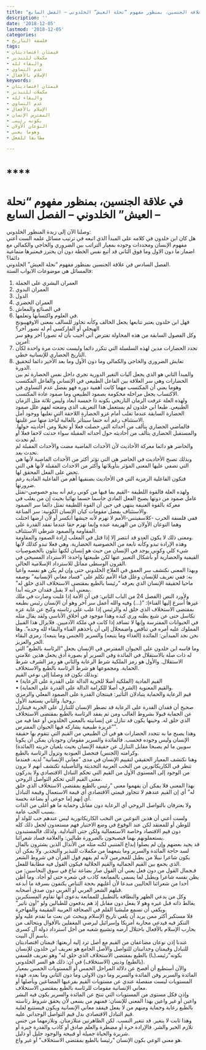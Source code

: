 ```yaml
---
title: "في علاقة الجنسين، بمنظور مفهوم “نحلة العيش” الخلدوني – الفصل السابع"
description: ''
date: '2018-12-05'
lastmod: '2018-12-05'
categories:
- فلسفة التاريخ
tags:
- قيمتان اقتصاديتان
- مكملات للتبذير
- والبقاء لله
- عدم التساوي
- الإسلام بالأفعال
keywords:
- قيمتان اقتصاديتان
- مكملات للتبذير
- والبقاء لله
- عدم التساوي
- الإسلام بالأفعال
- المفترس الإنسان
- بكونه رئيسـ
- النوعان الأولان
- وهوما يعني
- مطابقا للفعل

---
```

# ****

# **في علاقة الجنسين، بمنظور مفهوم “نحلة العيش” الخلدوني – الفصل السابع –**

وصلنا الآن إلى زبدة المنظور الخلدوني:   
هل كان ابن خلدون في كلامه على المبدأ الذي اتبعه في ترتيب مسائل علمه الست أعني مفهوم الإنسان ومحددات وجوده بمعيار التراتب بين الضروري والحاجي والكمالي مع اضمار ما دون الاول وما فوق الثاني قد أتبع نفس الخطة دون أن يحترز فيعتبرها متماعية دائما؟   
الفصل السادس في علاقة الجنسين بمنظور مفهوم “نحلة العيش” الخلدوني.  
فالمسائل هي موضوعات الابواب الستة:  
1. العمران البشري على الجملة  
2. العمران البدوي   
3. الدول   
4. العمران الحضري   
5. في الصنائع والمعاش   
6. في العلوم واكتسابها وتعلمها.   
فهل ابن خلدون يعتبر تتابعها يجعل الخالف وكأنه تجاوز للسالف بمعنى الاوفهيبونج الهيجلي أو الماركسي أم له تصور آخر؟   
وكل الفصول السابقة من هذه المحاولة تفترض أني أجيب بأن له تصورا آخر وهو سر أمرين:  
1. تجدد الحضارات مدين لهذه السلسلة التي تتكرر دائما وليست تحدث مرة واحدة لكأن التاريخ الحضاري للإنسانية خطي.  
2. تعايش الضروري والحاجي والكمالي وما دون الأول وما بعد الأخير دائما لتحقيق الدورة.  
والمبدأ الثاني هو الذي يجعل آليات التغير الدورية تجري داخل نفس الحضارة ثم بين الحضارات وهي سر العلاقة بين الفاعل الطبيعي في الإنساني والفاعل المكتسب وهوما يعني أن المكتسب مهما كانت أهمية دوره فهو بفضل عدم التساوي في الاكتساب يجعل مراحله محكومة بصمود الطبيعي وما صمود عادة المكتسب.  
ولهذه العلة عرفت الزمان التاريخي بكونه ذا خمسة أبعاد وليس ثلاثة مثل الزمان الطبيعي. طبعا ابن خلدون لم يستعمل هذا التعريف الذي وضعته لفهم علل صمود الحضارة السابقة عندما تغلب أمام غزو الحضارة اللاحقة التي تغلبها ووجود أمل الاستئناف رغم أنه حتما سيتأثر بالغالبة ليأخذ منها سر غلبتها.  
فالماضي الحضاري يتألف من أحداثه التي حصلت فعلا أو تخيلا ومن أحاديثه حولها. والمستقبل الحضاري يتألف من أحاديثه حول أحداثه المقبلة سواء حدثت لاحقا فعلا أو لم تحدث.   
والحاضر هو دائما معركة الأحاديث لأن الأحداث الماضية مضت والأحداث المقبلة لم تحدث بعد.  
وبذلك تصبح الأحاديث في الحاضر هي التي تؤثر أكثر من الأحداث الماضية لأنها هي التي تضفي عليها المعنى المؤثر بتأويلاتها وأكثر من الاحداث المقبلة لأنها هي التي تحض على الفعل المحقق لها.   
فتكون الفاعلية الرمزية التي في الأحاديث بصنفيها أهم من الفاعلية المادية رغم ضرورتها.  
ولهذه العلة فالقوة اللطيفة -القيم بما فيها من كوني رغم أنه يبدو خصوصي-تمثل عامل صمود من دونها يصبح الفعل المادي حاسما حسما نهائيا بحيث إن من يغلب في معركة بالقوة العنيفة ينتهي في حين أن القوة اللطيفة تمثل دائما سر الصمود والاستئناف بفضل مقومات كيان الإنسان الكونية: سر المناعة.  
ففي فلسفة الحرب -كلاسفيتس-الأمم لا تهزم لأنه جيشها انكسر أو لأن ارضها احتلت وهما النوعان الأولان من الهزيمة عنده وإنما تهزم حقا عندما تفقد القدرة على المقاومة والصمود شرطي الاستئناف.   
ومعنى ذلك لا يكون العدو قد انتصر إلا إذا قتل في المغلب إرادة الصمود والمقاومة.  
وهذه الإرادة تبدو وكأنه نابعة من الخصوصية الحضارية. وهي فعلا تبدو كذلك لأنها شيء كلي وكوني يوجد في الإنسان من حيث هو إنسان لكنها تتلون بالخصوصيات القيمية والحضارية أو بأشكال التعبير عنها لكن طبيعتها واحدة: الاسترداد المسيحي في القرون الوسطى مماثل للاسترداد الإسلامية الحالي.  
وبهذا المعنى نكتشف سر العمق في العلاج الخلدوني حتى وإن لم يكن هو نفسه واعيا به: ففي تعريف للإنسان وعلل فناء الأمم تكلم على “فساد معاني الإنسانية” بوصفه ماحيا لحقيقة الإنسان الذي يعرفه “رئيسا بالطبع بمقتضى الاستخلاف الذي خلق له” بمعنى أنه لا يقبل فقدان حريته أبدا.  
ولأورد النص (الفصل 24 من الباب الثاني: في أن الأمة إذا غلبت وصارت في ملك غيرها أسرع إليها الفناء): “(…) وفيه والله أعمل سر آخر وهو أن الإنسان رئيس بطبعه بمقتضى الاستخلاف الذي خلق له والرئيس إذا علب على رئاسته وكبح عن غاية عزه تكاسل حتى عن شبع بطنه وري كبده وهذا موجود في أخلاق الأناسي ولقد يقال مثله في الحيوانات المفترسة وإنها لا تسافد إذا كانت في ملكة الآدميين. فلايزال هذا القبيل المملوك عليه أمره في تناقص واضمحلال إلى أن يأخذهم الفناء والبقاء لله وحده”. وها نحن نجد المبدأين: المائدة (الغذاء وما يتبعه) والسرير (الجنس وما يتبعه): رمزي البقاء الحر والعزيز.  
وما قاسه ابن خلدون على الحيوان المفترس في الإنسان يجعل “الرئاسة بالطبع” التي له ذات صلة بالاستقلال في المائدة وفي السرير أو بصورة أدق يجعل هذين علامتي الاستقلال. والأول هو رمز الملكية شرط الرعاية والثاني هو رمز الشرف شرط الحماية. ومجموعها هو شرط الرئاسة بالطبع والاستخلاف.  
وبذلك نكون قد وصلنا إلى نوعي القيم:   
• القيم المادية (الملكية أصلا للحرية الدالة على القدرة على الرعاية)   
• والقيم المعنوية (الشرف أصلا للكرامة الدالة على القدرة على الحماية).   
قيم الرعاية والحماية يتبادلان التأثير: فينتجان القدرة على الصمود الفعلي والرمزي روحيا. والثاني يستعيد الأول.  
صحيح أن فقدان القدرة على الرعاية قد تضطر الإنسان للتنازل على الحرية فيتنازل عن الحماية قبولا بشروط الغالب ومن ثم يفقد الرئاسة بالطبع بمقتضى الاستخلاف الذي خلق له. وحينها يكون قد تنازل عن إنسانيته بالمعنى الخلدوني أو عما فيه من “غريزة طبيعية يشاركه فيها الحيوان المفترس”.  
وهذا يصبح ما به تتجدد الحضارات هو في آن الطبيعي من القيم التي تتقوم بها حقيقة الإنسان وليس وجوده فحسب. فالمائدة والسرير مقومان وجوديان يمكن أن يكونا سويين ما لم يصبحا مقابل التنازل عن حقيقة الإنسان بحيث يلغيان حريته (المائدة) وكرامته (الجنس) فتحصل العبودية وتزول الرئاسة بالطبع.  
وهنا نكتشف المعيار الحقيقي لتقييم الإنسان في مدى “معاني الإنسانية” لديه. فعندما تنظر في الكاريكاتورين من النخب العربية التحديثة والتأصيلية تكتشف أنهم لا يرون من الوجود إلى المستوى الأول من القيم التي تحكم التبادل الاقتصادي ولا يدركون معنى القيم التي تحكم التواصل الروحي.  
بهذا المعنى فلا يمكن أن يفهموا معنى “رئيس بالطبع بمقتضى الاستخلاف الذي خلق له” أي إن القيم عندهم لا تتجاوز قيمتي الاقتصادي أي قيمة الاستعمال وقيمة التبادل أي إنهم إما جوعى أو بضاعة بخسة.  
ولا يعترفان بالتواصل الروحي أي الرعاية دون مقابل وحماية ما هو أغلى من الذات بسبب الحب عامة.  
ولست أعني أن هذين النوعين من النخب الكاريكاتورية ليس عندهم حب للولد أو للوطن أو للمعتقد لكن عند الوقوع في وضع الاختيار فهم مستعدون لجعل ذلك كله دون قيم الاقتصاد وخاصة الاستعمالية ولكن حتى التبادلية. ولذلك فالمستبدون يستعملونهم بهما فيصبحون بالضرورة طبالين: والعلامة فساد شعرائنا.  
قد يجيد بعضهم وإن لم يصلوا إبداع المتنبي لكنه مثله من الأنذال الذين يشترون بالمال لسد حاجة المائدة والسرير وما يتبعهما من مكملات للتبذير والتخدير. ولا يمكن أن يكون شاعرا نبيلا من يطبل للمجرمين لأنه لم يفهم قول القرآن في شروط الشعر الذي يجمع بين القيم الجمالية والقيم الجلالية فيكون القول فيه مطابقا للفعل.  
فـجمال القول من دون فعل يعني أن القول صار بضاعة تباع في سوق النخاسين: من يظن نفسه شاعرا ويطبل لما يسمى بالممانعة كاذب في شعره حتى لو أجاد. وما أظن أحدا من شعرائنا الحاليين مبدعا لأن أغلبهم بحجة التناص يكتفون بسرقة ما أبدعه قبلهم الشعر العربي أو الغربي دون صدق أصحابه.  
وكل من يدعي الطهر والنظافة بالتطبيل للممانعة بدعوى أنها تقاوم المستكبرين يغالط ذاته قبل غيره وهو لا يفعل دون مقابل إذ هم يدفعون للطبالين ولو “أون ناتير” ويكفي أن تسمع مليشيا القلم في الصحافة العربية المقيمة والمهاجرة.   
فلا مستكبر أكثر ممن يريد أن يلغي تاريخ الإسلام ويبحث عن بعث ما تقدم عليه ولو التنكر فيه فيدعي محاربة أمريكا وإسرائيل ليرضي المغفلين بالأقوال ويتحالف من يحارب الإسلام بالأفعال باحتلال أرضه وتشييع شعبه من أجل استرداد دولة آل كسرى باسم آل البيت.  
عندنا إذن نوعان مضاعفان من القيم مع أصل ترد إليه أربعتها: قيمتان اقتصاديتان للتبادل وقيمتان وجدانيتان للتواصل والأصل الجامع هو تعريف ابن خلدون للإنسان بكونه”رئيسـ(ـا) بالطبع بمقتضى الاستخلاف الذي خلق له” وهو تعريف فلسفي (بالطبع) وديني (الاستخلاف) في آن: ذلك هو السر الخلدوني.  
والآن أستطيع أن أفصح عن دلالة المراحل الخمس أو المستويات الخمس بمعيار المائدة والسرير وفن المائدة والسرير وما دون الاولى وما دون الثاني وما بعده. فهذه المستويات ليست منفصلة عندي عن مستويات القيم بفرعيها المضاعين وبأصلها أو معاني الإنسانية مقومات للرئاسة بالطبع بمقتضى الاستخلاف.  
وإذن فكل مستوى من المستويات التي تنتج عن المائدة والسرير يكون فيه البشر واعين أو غير واعين بهذا المعنى للإنسان: فمنهم من يسعى لأن يحقق شروط رئاسته بالطبع رعاية وحماية ومنهم من لا يفعل فيفقد معاني الإنسانية ويكون فيستتبع لغلبة قيم التبادل الاقتصادي بدل قيم التواصل الوجداني عليه.  
وهذا ثابت لا يتغير. قد تتغير النسب. لكن الظاهرتين متلازمتان. وتلازمهما من جنس تلازم الخير والشر. فالإرادة حرة أو مضطرة والعلم صادق أو كاذب والقدرة خيرة أو شريرة والحياة جميلة أو قبيحة والوجود جليل أو ذليل.  
هو معنى الوعي بكون الإنسان “رئيسا بالطبع بمقتضى الاستخلاف” أو غير واع.

###
